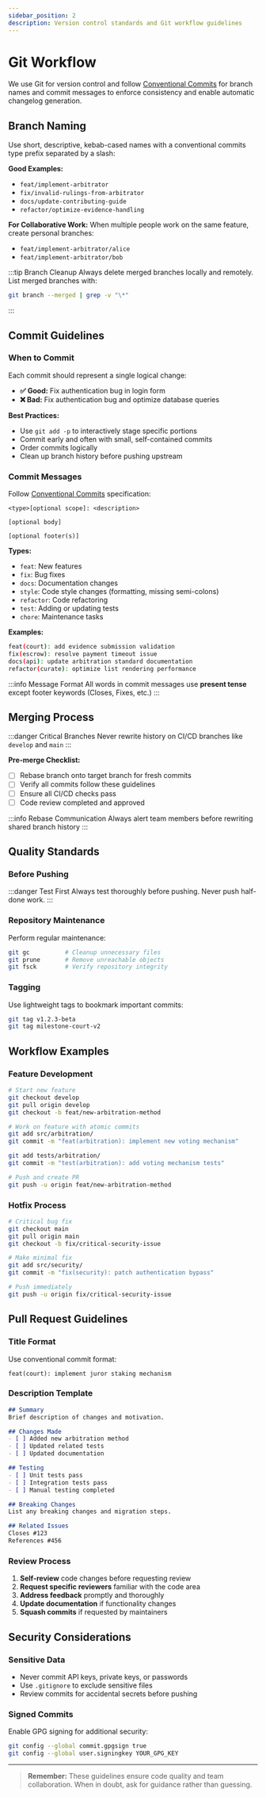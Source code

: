```yaml
---
sidebar_position: 2
description: Version control standards and Git workflow guidelines
---
```


# Git Workflow

We use Git for version control and follow [Conventional Commits](https://www.conventionalcommits.org) for branch names and commit messages to enforce consistency and enable automatic changelog generation.

## Branch Naming

Use short, descriptive, kebab-cased names with a conventional commits type prefix separated by a slash:

**Good Examples:**
- `feat/implement-arbitrator`
- `fix/invalid-rulings-from-arbitrator`
- `docs/update-contributing-guide`
- `refactor/optimize-evidence-handling`

**For Collaborative Work:**
When multiple people work on the same feature, create personal branches:
- `feat/implement-arbitrator/alice`
- `feat/implement-arbitrator/bob`

:::tip Branch Cleanup
Always delete merged branches locally and remotely. List merged branches with:
```bash
git branch --merged | grep -v "\*"
```
:::

## Commit Guidelines

### When to Commit

Each commit should represent a single logical change:

- **✅ Good:** Fix authentication bug in login form
- **❌ Bad:** Fix authentication bug and optimize database queries

**Best Practices:**
- Use `git add -p` to interactively stage specific portions
- Commit early and often with small, self-contained commits
- Order commits logically
- Clean up branch history before pushing upstream

### Commit Messages

Follow [Conventional Commits](https://www.conventionalcommits.org/) specification:

```
<type>[optional scope]: <description>

[optional body]

[optional footer(s)]
```

**Types:**
- `feat`: New features
- `fix`: Bug fixes
- `docs`: Documentation changes
- `style`: Code style changes (formatting, missing semi-colons)
- `refactor`: Code refactoring
- `test`: Adding or updating tests
- `chore`: Maintenance tasks

**Examples:**
```bash
feat(court): add evidence submission validation
fix(escrow): resolve payment timeout issue
docs(api): update arbitration standard documentation
refactor(curate): optimize list rendering performance
```

:::info Message Format
All words in commit messages use **present tense** except footer keywords (Closes, Fixes, etc.)
:::

## Merging Process

:::danger Critical Branches
Never rewrite history on CI/CD branches like `develop` and `main`
:::

**Pre-merge Checklist:**
- [ ] Rebase branch onto target branch for fresh commits
- [ ] Verify all commits follow these guidelines
- [ ] Ensure all CI/CD checks pass
- [ ] Code review completed and approved

:::info Rebase Communication
Always alert team members before rewriting shared branch history
:::

## Quality Standards

### Before Pushing
:::danger Test First
Always test thoroughly before pushing. Never push half-done work.
:::

### Repository Maintenance
Perform regular maintenance:
```bash
git gc          # Cleanup unnecessary files
git prune       # Remove unreachable objects  
git fsck        # Verify repository integrity
```

### Tagging
Use lightweight tags to bookmark important commits:
```bash
git tag v1.2.3-beta
git tag milestone-court-v2
```

## Workflow Examples

### Feature Development
```bash
# Start new feature
git checkout develop
git pull origin develop
git checkout -b feat/new-arbitration-method

# Work on feature with atomic commits
git add src/arbitration/
git commit -m "feat(arbitration): implement new voting mechanism"

git add tests/arbitration/
git commit -m "test(arbitration): add voting mechanism tests"

# Push and create PR
git push -u origin feat/new-arbitration-method
```

### Hotfix Process
```bash
# Critical bug fix
git checkout main
git pull origin main
git checkout -b fix/critical-security-issue

# Make minimal fix
git add src/security/
git commit -m "fix(security): patch authentication bypass"

# Push immediately
git push -u origin fix/critical-security-issue
```

## Pull Request Guidelines

### Title Format
Use conventional commit format:
```
feat(court): implement juror staking mechanism
```

### Description Template
```markdown
## Summary
Brief description of changes and motivation.

## Changes Made
- [ ] Added new arbitration method
- [ ] Updated related tests
- [ ] Updated documentation

## Testing
- [ ] Unit tests pass
- [ ] Integration tests pass
- [ ] Manual testing completed

## Breaking Changes
List any breaking changes and migration steps.

## Related Issues
Closes #123
References #456
```

### Review Process
1. **Self-review** code changes before requesting review
2. **Request specific reviewers** familiar with the code area
3. **Address feedback** promptly and thoroughly
4. **Update documentation** if functionality changes
5. **Squash commits** if requested by maintainers

## Security Considerations

### Sensitive Data
- Never commit API keys, private keys, or passwords
- Use `.gitignore` to exclude sensitive files
- Review commits for accidental secrets before pushing

### Signed Commits
Enable GPG signing for additional security:
```bash
git config --global commit.gpgsign true
git config --global user.signingkey YOUR_GPG_KEY
```

---

> **Remember:** These guidelines ensure code quality and team collaboration. When in doubt, ask for guidance rather than guessing.